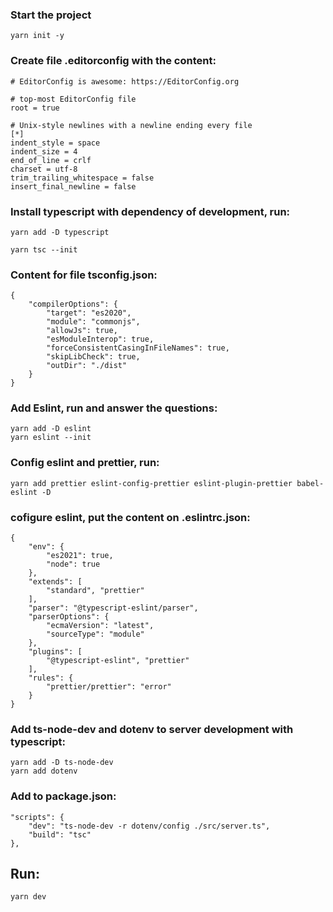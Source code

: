 ### Start the project

    yarn init -y

### Create file .editorconfig with the content:

    # EditorConfig is awesome: https://EditorConfig.org

    # top-most EditorConfig file
    root = true

    # Unix-style newlines with a newline ending every file
    [*]
    indent_style = space
    indent_size = 4
    end_of_line = crlf
    charset = utf-8
    trim_trailing_whitespace = false
    insert_final_newline = false

### Install typescript with dependency of development, run:

    yarn add -D typescript

    yarn tsc --init

### Content for file tsconfig.json:

    {
        "compilerOptions": {
            "target": "es2020",
            "module": "commonjs",
            "allowJs": true,
            "esModuleInterop": true,
            "forceConsistentCasingInFileNames": true,
            "skipLibCheck": true,
            "outDir": "./dist"
        }
    }

### Add Eslint, run and answer the questions:

    yarn add -D eslint
    yarn eslint --init

### Config eslint and prettier, run:

    yarn add prettier eslint-config-prettier eslint-plugin-prettier babel-eslint -D

### cofigure eslint, put the content on .eslintrc.json:

    {
        "env": {
            "es2021": true,
            "node": true
        },
        "extends": [
            "standard", "prettier"
        ],
        "parser": "@typescript-eslint/parser",
        "parserOptions": {
            "ecmaVersion": "latest",
            "sourceType": "module"
        },
        "plugins": [
            "@typescript-eslint", "prettier"
        ],
        "rules": {
            "prettier/prettier": "error"
        }
    }

### Add ts-node-dev and dotenv to server development with typescript:

    yarn add -D ts-node-dev
    yarn add dotenv

### Add to package.json:

    "scripts": {
        "dev": "ts-node-dev -r dotenv/config ./src/server.ts",
        "build": "tsc"
    },

## Run:

    yarn dev
